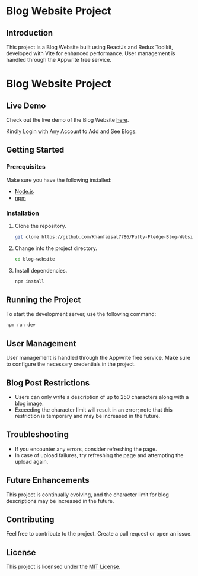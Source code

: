 # Blog Website Project

## Introduction
This project is a Blog Website built using ReactJs and Redux Toolkit, developed with Vite for enhanced performance. User management is handled through the Appwrite free service.

# Blog Website Project

## Live Demo

Check out the live demo of the Blog Website [here](https://fully-fledge-blog-website-c6l6f65uw.vercel.app/).

Kindly Login with Any Account to Add and See Blogs.


## Getting Started

### Prerequisites
Make sure you have the following installed:

- [Node.js](https://nodejs.org/)
- [npm](https://www.npmjs.com/)
  
### Installation
1. Clone the repository.
   ```bash
   git clone https://github.com/Khanfaisal7786/Fully-Fledge-Blog-Website.git
   ```

2. Change into the project directory.
   ```bash
   cd blog-website
   ```

3. Install dependencies.
   ```bash
   npm install
   ```

## Running the Project

To start the development server, use the following command:
```bash
npm run dev
```

## User Management

User management is handled through the Appwrite free service. Make sure to configure the necessary credentials in the project.

## Blog Post Restrictions

- Users can only write a description of up to 250 characters along with a blog image.
- Exceeding the character limit will result in an error; note that this restriction is temporary and may be increased in the future.

## Troubleshooting

- If you encounter any errors, consider refreshing the page.
- In case of upload failures, try refreshing the page and attempting the upload again.

## Future Enhancements
This project is continually evolving, and the character limit for blog descriptions may be increased in the future.

## Contributing
Feel free to contribute to the project. Create a pull request or open an issue.

## License
This project is licensed under the [MIT License](LICENSE.md).